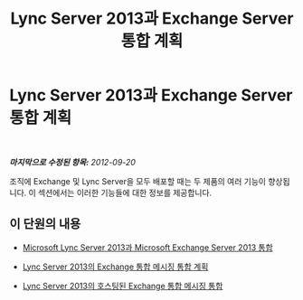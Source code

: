 ﻿---
title: Lync Server 2013과 Exchange Server 통합 계획
TOCTitle: Lync Server 2013과 Exchange Server 통합 계획
ms:assetid: 75152a25-f3cd-4134-9be7-7a0e6c5d0ed8
ms:mtpsurl: https://technet.microsoft.com/ko-kr/library/JJ688094(v=OCS.15)
ms:contentKeyID: 49885812
ms.date: 08/24/2015
mtps_version: v=OCS.15
ms.translationtype: HT
---

# Lync Server 2013과 Exchange Server 통합 계획

 

_**마지막으로 수정된 항목:** 2012-09-20_

조직에 Exchange 및 Lync Server을 모두 배포할 때는 두 제품의 여러 기능이 향상됩니다. 이 섹션에서는 이러한 기능들에 대한 정보를 제공합니다.

## 이 단원의 내용

  - [Microsoft Lync Server 2013과 Microsoft Exchange Server 2013 통합](lync-server-2013-integrating-with-microsoft-exchange-server-2013.md)

  - [Lync Server 2013의 Exchange 통합 메시징 통합 계획](lync-server-2013-planning-for-exchange-unified-messaging-integration.md)

  - [Lync Server 2013의 호스팅된 Exchange 통합 메시징 통합](lync-server-2013-hosted-exchange-unified-messaging-integration.md)

